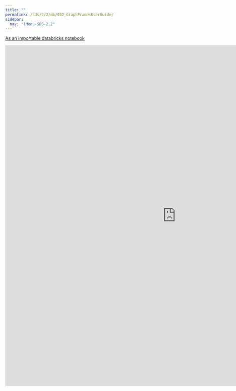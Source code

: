 ```yaml
---
title: ""
permalink: /sds/2/2/db/022_GraphFramesUserGuide/
sidebar:
  nav: "lMenu-SDS-2.2"
---
```


[As an importable databricks notebook](https://lamastex.github.io/scalable-data-science/sds/2/2/db/022_GraphFramesUserGuide.html)

<iframe src="https://lamastex.github.io/scalable-data-science/sds/2/2/db/022_GraphFramesUserGuide" width="1080" height="1080" frameborder="0"></iframe>
